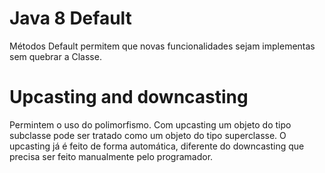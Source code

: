 # Java 8 Default

Métodos Default permitem que novas funcionalidades sejam implementas sem quebrar a Classe.

# Upcasting and downcasting

Permintem o uso do polimorfismo. Com upcasting um objeto do tipo subclasse pode ser tratado como um objeto do tipo superclasse. O upcasting já é feito de forma automática, diferente do downcasting que precisa ser feito manualmente pelo programador.